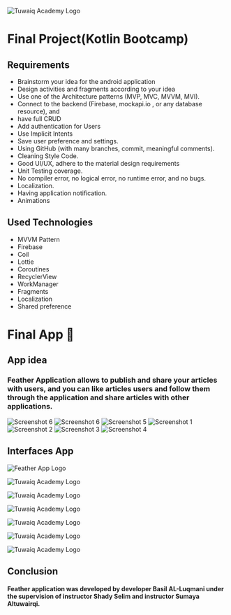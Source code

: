
![Tuwaiq Academy Logo](https://camo.githubusercontent.com/37ca472e2afb74974a0314d89af8f470422a79582bed0d188f9927777230195d/68747470733a2f2f6c61756e63682e73612f6173736574732f696d616765732f6c6f676f732f7475776169712d61636164656d792d6c6f676f2e737667)


# Final Project(Kotlin Bootcamp)

## **Requirements**

- Brainstorm your idea for the android application
- Design activities and fragments according to your idea
- Use one of the Architecture patterns (MVP, MVC, MVVM, MVI).
- Connect to the backend (Firebase, mockapi.io , or any database resource), and
- have full CRUD
- Add authentication for Users
- Use Implicit Intents
- Save user preference and settings.
- Using GitHub (with many branches, commit, meaningful comments).
- Cleaning Style Code.
- Good UI/UX, adhere to the material design requirements
- Unit Testing coverage.
- No compiler error, no logical error, no runtime error, and no bugs.
- Localization.
- Having application notification.
- Animations



## **Used Technologies**
- MVVM Pattern
- Firebase
- Coil
- Lottie
- Coroutines
- RecyclerView
- WorkManager
- Fragments
- Localization
- Shared preference


# **Final App 🎉**

## App idea

### Feather  Application allows  to publish and share your articles with users, and you can like articles  users and follow them through the application and share articles with other applications.


![Screenshot 6](https://user-images.githubusercontent.com/91476827/150794274-9703437f-203f-402c-a23c-6dfe67067b27.jpg)
![Screenshot 6](https://user-images.githubusercontent.com/91476827/150794340-9a609456-9677-416b-b3d3-9f939fb6f665.jpg)
![Screenshot 5](https://user-images.githubusercontent.com/91476827/150794356-4b000978-59b3-433e-a8ac-b14f2936106a.jpg)
![Screenshot 1](https://user-images.githubusercontent.com/91476827/150794367-8d05aaf9-d885-44a9-a08f-2e9111da5e12.jpg)
![Screenshot 2](https://user-images.githubusercontent.com/91476827/150794383-c56db9a3-c07d-467f-a662-c4a696e8be32.jpg)
![Screenshot 3](https://user-images.githubusercontent.com/91476827/150794403-1092bd7e-e30f-4f71-bf1c-e6e6a7125877.jpg)
![Screenshot 4](https://user-images.githubusercontent.com/91476827/150794417-8ef5caf5-52a8-42f2-b92f-41d0ca236947.jpg)

## Interfaces App

![Feather App Logo](https://user-images.githubusercontent.com/91476827/148527193-6db4948f-8337-4888-b193-669311ad3764.png)


![Tuwaiq Academy Logo](https://user-images.githubusercontent.com/91476827/150794367-8d05aaf9-d885-44a9-a08f-2e9111da5e12.jpg)


![Tuwaiq Academy Logo](https://user-images.githubusercontent.com/91476827/150794383-c56db9a3-c07d-467f-a662-c4a696e8be32.jpg)



![Tuwaiq Academy Logo](https://user-images.githubusercontent.com/91476827/150794403-1092bd7e-e30f-4f71-bf1c-e6e6a7125877.jpg)



![Tuwaiq Academy Logo](https://user-images.githubusercontent.com/91476827/149834108-f3cbf180-a956-49df-8226-425859c65b6a.jpg)



![Tuwaiq Academy Logo](https://user-images.githubusercontent.com/91476827/150794356-4b000978-59b3-433e-a8ac-b14f2936106a.jpg)


![Tuwaiq Academy Logo](https://user-images.githubusercontent.com/91476827/150794274-9703437f-203f-402c-a23c-6dfe67067b27.jpg)



## Conclusion
#### Feather application was developed by developer Basil AL-Luqmani under the supervision of instructor Shady Selim and instructor Sumaya Altuwairqi.




